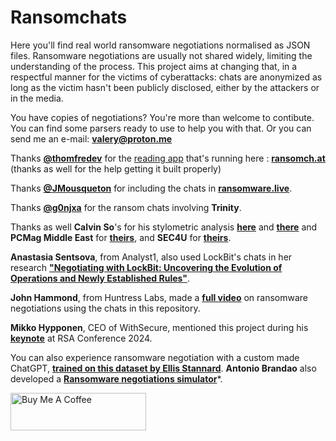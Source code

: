 # Ransomchats
Here you'll find real world ransomware negotiations normalised as JSON files. 
Ransomware negotiations are usually not shared widely, limiting the understanding of the process. 
This project aims at changing that, in a respectful manner for the victims of cyberattacks: chats are anonymized as long as the victim hasn't been publicly disclosed, either by the attackers or in the media. 

You have copies of negotiations? 
You're more than welcome to contibute. 
You can find some parsers ready to use to help you with that. Or you can send me an e-mail: **valery@proton.me**

Thanks **[@thomfredev](https://twitter.com/thomfredev)** for the [reading app](https://github.com/thomfre/ransomchats-viewer) that's running here : **[ransomch.at](https://ransomch.at/)**
(thanks as well for the help getting it built properly)

Thanks **[@JMousqueton](https://github.com/JMousqueton/ransomware.live)** for including the chats in **[ransomware.live](https://www.ransomware.live/#/negotiations)**.

Thanks **[@g0njxa](https://github.com/g0njxa)** for the ransom chats involving **Trinity**.

Thanks as well **Calvin So**'s for his stylometric analysis **[here](https://medium.com/@callyso0414/tracing-ransomware-threat-actors-through-stylometric-analysis-and-chat-log-examination-23f0f84abba8)** and **[there](https://medium.com/@callyso0414/tracing-ransomware-threat-actors-through-stylometric-analysis-and-chat-log-examination-part-2-2928cf497e5a)** and **PCMag Middle East** for **[theirs](https://me.pcmag.com/en/ransomware-protection/18858/haggling-with-hackers-surprising-lessons-from-50-negotiations-with-ransomware-gangs)**, and **SEC4U** for **[theirs](https://www.neteye-blog.com/2023/09/ransomware-negotiation-dos-and-donts/)**. 

**Anastasia Sentsova**, from Analyst1, also used LockBit's chats in her research **["Negotiating with LockBit: Uncovering the Evolution of Operations and Newly Established Rules"](https://analyst1.com/blog-negotiating-with-lockbit-uncovering-the-evolution-of-operations-and-newly-established-rules/)**.

**John Hammond**, from Huntress Labs, made a **[full video](https://www.youtube.com/watch?v=Yj28OEeDDzk)** on ransomware negotiations using the chats in this repository.

**Mikko Hypponen**, CEO of WithSecure, mentioned this project during his **[keynote](https://www.youtube.com/watch?v=Ap8gWBNQ24g)** at RSA Conference 2024.

You can also experience ransomware negotiation with a custom made ChatGPT, **[trained on this dataset by Ellis Stannard](https://ellisstannard.medium.com/ransomchatgpt-ransomware-negotiation-simulator-ee8cab041b53)**. **Antonio Brandao** also developed a **[Ransomware negotiations simulator](https://github.com/toniall/ransomchat)***.

<a href="https://www.buymeacoffee.com/casualtek" target="_blank"><img src="https://cdn.buymeacoffee.com/buttons/v2/default-yellow.png" alt="Buy Me A Coffee" style="height: 60px !important;width: 217px !important;" ></a>
